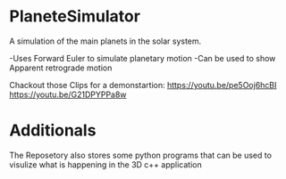 # PlaneteSimulator

A simulation of the main planets in the solar system.

-Uses Forward Euler to simulate planetary motion
-Can be used to show Apparent retrograde motion

Chackout those Clips for a demonstartion: https://youtu.be/pe5Ooj6hcBI https://youtu.be/G21DPYPPa8w 

# Additionals
The Reposetory also stores some python programs that can be used to visulize what is happening in the 3D c++ application
